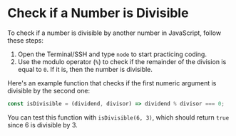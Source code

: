 # Check if a Number is Divisible

To check if a number is divisible by another number in JavaScript, follow these steps:

1. Open the Terminal/SSH and type `node` to start practicing coding.
2. Use the modulo operator (`%`) to check if the remainder of the division is equal to `0`. If it is, then the number is divisible.

Here's an example function that checks if the first numeric argument is divisible by the second one:

```js
const isDivisible = (dividend, divisor) => dividend % divisor === 0;
```

You can test this function with `isDivisible(6, 3)`, which should return `true` since 6 is divisible by 3.
